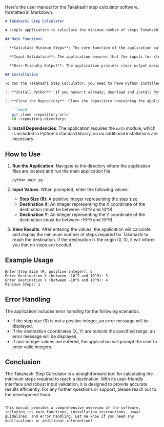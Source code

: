 Here's the user manual for the Takahashi step calculator software, formatted in Markdown:

```markdown
# Takahashi Step Calculator

A simple application to calculate the minimum number of steps Takahashi needs to reach a destination point (X, Y) from the origin (0, 0) using a specified step size (R).

## Main Functions

- **Calculate Minimum Steps**: The core function of the application calculates the minimum number of steps required for Takahashi to reach the destination point based on the Euclidean distance and the step size.
  
- **Input Validation**: The application ensures that the inputs for step size (R) and destination coordinates (X, Y) are valid and within specified ranges.

- **User-Friendly Output**: The application provides clear output messages, including error messages for invalid inputs and confirmation of the number of steps required.

## Installation

To run the Takahashi Step Calculator, you need to have Python installed on your machine. Follow the steps below to set up the environment:

1. **Install Python**: If you haven't already, download and install Python from [python.org](https://www.python.org/downloads/).

2. **Clone the Repository**: Clone the repository containing the application files.

   ```bash
   git clone <repository-url>
   cd <repository-directory>
   ```

3. **Install Dependencies**: The application requires the `math` module, which is included in Python's standard library, so no additional installations are necessary.

## How to Use

1. **Run the Application**: Navigate to the directory where the application files are located and run the main application file.

   ```bash
   python main.py
   ```

2. **Input Values**: When prompted, enter the following values:
   - **Step Size (R)**: A positive integer representing the step size.
   - **Destination X**: An integer representing the X coordinate of the destination (must be between -10^9 and 10^9).
   - **Destination Y**: An integer representing the Y coordinate of the destination (must be between -10^9 and 10^9).

3. **View Results**: After entering the values, the application will calculate and display the minimum number of steps required for Takahashi to reach the destination. If the destination is the origin (0, 0), it will inform you that no steps are needed.

## Example Usage

```plaintext
Enter Step Size (R, positive integer): 5
Enter Destination X (between -10^9 and 10^9): 3
Enter Destination Y (between -10^9 and 10^9): 4
Minimum Steps: 1
```

## Error Handling

The application includes error handling for the following scenarios:

- If the step size (R) is not a positive integer, an error message will be displayed.
- If the destination coordinates (X, Y) are outside the specified range, an error message will be displayed.
- If non-integer values are entered, the application will prompt the user to enter valid integers.

## Conclusion

The Takahashi Step Calculator is a straightforward tool for calculating the minimum steps required to reach a destination. With its user-friendly interface and robust input validation, it is designed to provide accurate results efficiently. For any further questions or support, please reach out to the development team.
```

This manual provides a comprehensive overview of the software, including its main functions, installation instructions, usage guidelines, and error handling. Let me know if you need any modifications or additional information!